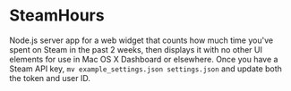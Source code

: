 # SteamHours
Node.js server app for a web widget that counts how much time you've spent on Steam in the past 2 weeks, then displays it with no other UI elements for use in Mac OS X Dashboard or elsewhere.
Once you have a Steam API key, `mv example_settings.json settings.json` and update both the token and user ID.
